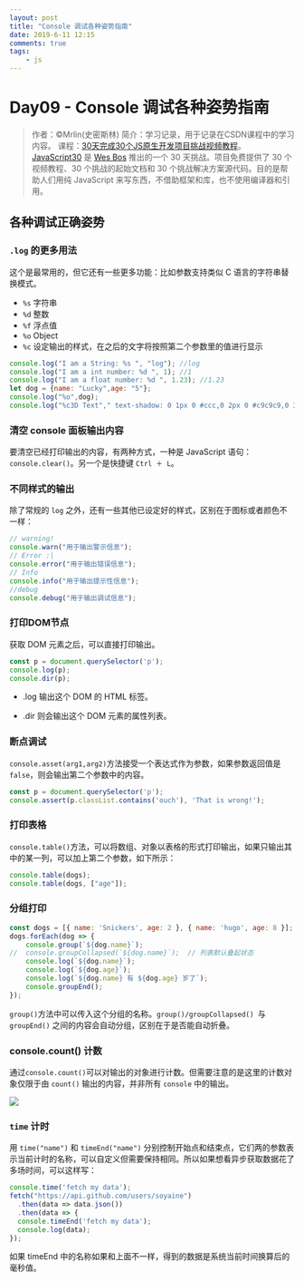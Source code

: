 ```yaml
---
layout: post
title: "Console 调试各种姿势指南"
date: 2019-6-11 12:15
comments: true
tags: 
	- js
---
```


# Day09 - Console 调试各种姿势指南

> 作者：©Mrlin(史密斯林)
> 简介：学习记录，用于记录在CSDN课程中的学习内容。
> 课程：[30天完成30个JS原生开发项目挑战视频教程](https://edu.csdn.net/course/detail/5776)。[JavaScript30](https://javascript30.com) 是 [Wes Bos](https://github.com/wesbos) 推出的一个 30 天挑战。项目免费提供了 30 个视频教程、30 个挑战的起始文档和 30 个挑战解决方案源代码。目的是帮助人们用纯 JavaScript 来写东西，不借助框架和库，也不使用编译器和引用。


<!-- more -->
    
## 各种调试正确姿势

### `.log` 的更多用法

这个是最常用的，但它还有一些更多功能：比如参数支持类似 C 语言的字符串替换模式。

- `%s` 字符串
- `%d` 整数
- `%f` 浮点值
- `%o` Object
- `%c` 设定输出的样式，在之后的文字将按照第二个参数里的值进行显示

```js
console.log("I am a String: %s ", "log"); //log
console.log("I am a int number: %d ", 1); //1
console.log("I am a float number: %d ", 1.23); //1.23
let dog = {name: "Lucky",age: "5"};
console.log("%o",dog);
console.log("%c3D Text"," text-shadow: 0 1px 0 #ccc,0 2px 0 #c9c9c9,0 3px 0 #bbb,0 4px 0 #b9b9b9,0 5px 0 #aaa,0 6px 1px rgba(0,0,0,.1),0 0 5px rgba(0,0,0,.1),0 1px 3px rgba(0,0,0,.3),0 3px 5px rgba(0,0,0,.2),0 5px 10px rgba(0,0,0,.25),0 10px 10px rgba(0,0,0,.2),0 20px 20px rgba(0,0,0,.15);font-size:5em");
```

### 清空 console 面板输出内容

要清空已经打印输出的内容，有两种方式，一种是 JavaScript 语句： `console.clear()`。另一个是快捷键 `Ctrl ＋ L`。

### 不同样式的输出

除了常规的 `log` 之外，还有一些其他已设定好的样式，区别在于图标或者颜色不一样：

```js
// warning!
console.warn("用于输出警示信息");
// Error :|
console.error("用于输出错误信息");
// Info
console.info("用于输出提示性信息");
//debug
console.debug("用于输出调试信息");
```

### 打印DOM节点

获取 DOM 元素之后，可以直接打印输出。

```js
const p = document.querySelector('p');
console.log(p);
console.dir(p);
```

*  .log 输出这个 DOM 的 HTML 标签。

* .dir 则会输出这个 DOM 元素的属性列表。

### 断点调试

`console.asset(arg1,arg2)`方法接受一个表达式作为参数，如果参数返回值是`false`，则会输出第二个参数中的内容。


```js
const p = document.querySelector('p');
console.assert(p.classList.contains('ouch'), 'That is wrong!');
```

### 打印表格
`console.table()`方法，可以将数组、对象以表格的形式打印输出，如果只输出其中的某一列，可以加上第二个参数，如下所示：

```Javascript
console.table(dogs);
console.table(dogs, ["age"]);
```
### 分组打印

```Javascript
const dogs = [{ name: 'Snickers', age: 2 }, { name: 'hugo', age: 8 }];
dogs.forEach(dog => {
    console.group(`${dog.name}`);        
//  console.groupCollapsed(`${dog.name}`);  // 列表默认叠起状态
    console.log(`${dog.name}`);
    console.log(`${dog.age}`);
    console.log(`${dog.name} 有 ${dog.age} 岁了`);
    console.groupEnd();
});
```
`group()`方法中可以传入这个分组的名称。`group()/groupCollapsed() `与 `groupEnd()` 之间的内容会自动分组，区别在于是否能自动折叠。

### console.count() 计数

通过`console.count()`可以对输出的对象进行计数。但需要注意的是这里的计数对象仅限于由 `count()` 输出的内容，并非所有 `console` 中的输出。

![](http://om1c35wrq.bkt.clouddn.com/day9-count11.png)

### `time` 计时

用 `time("name")` 和 `timeEnd("name")` 分别控制开始点和结束点，它们两的参数表示当前计时的名称，可以自定义但需要保持相同。所以如果想看异步获取数据花了多场时间，可以这样写：

````js
console.time('fetch my data');
fetch("https://api.github.com/users/soyaine")
  .then(data => data.json())
  .then(data => {
  console.timeEnd('fetch my data');
  console.log(data);
});
````

如果 timeEnd 中的名称如果和上面不一样，得到的数据是系统当前时间换算后的毫秒值。
